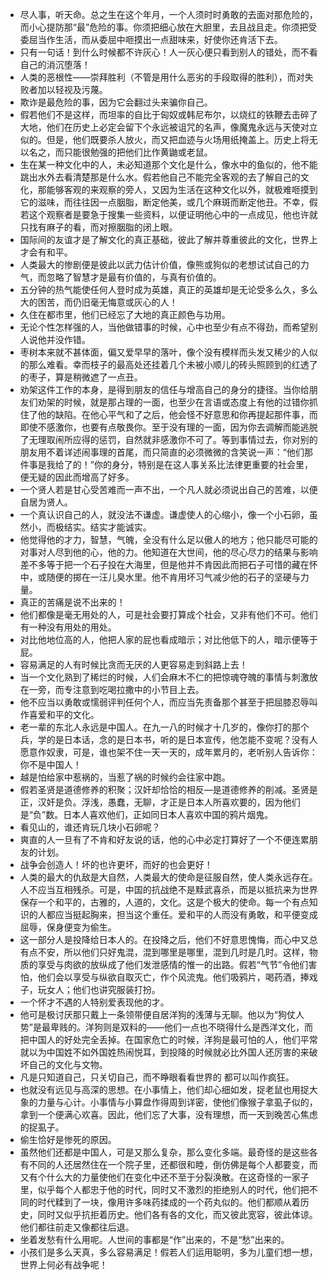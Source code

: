 - 尽人事，听天命。总之生在这个年月，一个人须时时勇敢的去面对那危险的，而小心提防那“最”危险的事。你须把细心放在大胆里，去且战且走。你须把受委屈当作生活，而从委屈中咂摸出一点甜味来，好使你还肯活下去。
- 只有一句话！到什么时候都不许灰心！人一灰心便只看到别人的错处，而不看自己的消沉堕落！
- 人类的恶根性——崇拜胜利（不管是用什么恶劣的手段取得的胜利），而对失败者加以轻视及污蔑。
- 欺诈是最危险的事，因为它会翻过头来骗你自己。
- 假若他们不是这样，而坦率的自比于匈奴或韩尼布尔，以烧红的铁鞭去击碎了大地，他们在历史上必定会留下个永远被诅咒的名声，像魔鬼永远与天使对立似的。但是，他们既要杀人放火，而又把血迹与火场用纸掩盖上。历史上将无以名之，而只能很勉强的把他们比作黄鼬或老鼠。
- 生在某一种文化中的人，未必知道那个文化是什么，像水中的鱼似的，他不能跳出水外去看清楚那是什么水。假若他自己不能完全客观的去了解自己的文化，那能够客观的来观察的旁人，又因为生活在这种文化以外，就极难咂摸到它的滋味，而往往因一点胭脂，断定他美，或几个麻斑而断定他丑。不幸，假若这个观察者是要急于搜集一些资料，以便证明他心中的一点成见，他也许就只找有麻子的看，而对擦胭脂的闭上眼。
- 国际间的友谊才是了解文化的真正基础，彼此了解并尊重彼此的文化，世界上才会有和平。
- 人类最大的惨剧便是彼此以武力估计价值，像熊或狗似的老想试试自己的力气，而忽略了智慧才是最有价值的，与真有价值的。
- 五分钟的热气能使任何人登时成为英雄，真正的英雄却是无论受多么久，多么大的困苦，而仍旧毫无悔意或灰心的人！
- 久住在都市里，他们已经忘了大地的真正颜色与功用。
- 无论个性怎样强的人，当他做错事的时候，心中也至少有点不得劲，而希望别人说他并没作错。
- 枣树本来就不甚体面，偏又爱早早的落叶，像个没有模样而头发又稀少的人似的那么难看。幸而枝子的最高处还挂着几个未被小顺儿的砖头照顾到的红透了的枣子，算是稍微遮了一点丑。
- 劝架这件工作的本身，是得到朋友的信任与增高自己的身分的捷径。当你给朋友们劝架的时候，就是那占理的一面，也至少在言语或态度上有他的过错你抓住了他的缺陷。在他心平气和了之后，他会怪不好意思和你再提起那件事，而即使不感激你，也要有点敬畏你。至于没有理的一面，因为你去调解而能逃脱了无理取闹所应得的惩罚，自然就非感激你不可了。等到事情过去，你对别的朋友用不着详述闹事理的首尾，而只简直的必须微微的含笑说一声：“他们那件事是我给了的！”你的身分，特别是在这人事关系比法律更重要的社会里，便无疑的因此而增高了好多。
- 一个贤人若是甘心受苦难而一声不出，一个凡人就必须说出自己的苦难，以便自居为贤人。
- 一个真认识自己的人，就没法不谦虚。谦虚使人的心缩小，像一个小石卵，虽然小，而极结实。结实才能诚实。
- 他觉得他的才力，智慧，气魄，全没有什么足以傲人的地方；他只能尽可能的对事对人尽到他的心，他的力。他知道在大世间，他的尽心尽力的结果与影响差不多等于把一个石子投在大海里，但是他并不肯因此而把石子可惜的藏在怀中，或随便的掷在一汪儿臭水里。他不肯用坏习气减少他的石子的坚硬与力量。
-  真正的苦痛是说不出来的！
- 他们都像是毫无用处的人，可是社会要打算成个社会，又非有他们不可。他们有一种没有用处的用处。
- 对比他地位高的人，他把人家的屁也看成暗示；对比他低下的人，暗示便等于屁。
- 容易满足的人有时候比贪而无厌的人更容易走到斜路上去！
- 当一个文化熟到了稀烂的时候，人们会麻木不仁的把惊魂夺魄的事情与刺激放在一旁，而专注意到吃喝拉撒中的小节目上去。
- 他不应当以勇敢或懦弱评判任何个人，而应当先责备那个甚至于把屈膝忍辱叫作喜爱和平的文化。
- 老一辈的东北人永远是中国人。在九一八的时候才十几岁的，像你打的那个兵，学的是日本话，念的是日本书，听的是日本宣传，他怎能不变呢？没有人愿意作奴隶，可是，谁也架不住一天一天的，成年累月的，老听别人告诉你：你不是中国人！
- 越是怕给家中惹祸的，当惹了祸的时候约会往家中跑。
- 假若圣贤是道德修养的积聚；汉奸却恰恰的相反—是道德修养的削减。圣贤是正，汉奸是负。浮浅，愚蠢，无聊，才正是日本人所喜欢要的，因为他们是“负”数。日本人喜欢他们，正如同日本人喜欢中国的鸦片烟鬼。
- 看见山的，谁还肯玩几块小石卵呢？
- 爽直的人一旦有了不肯和好友说的话，他的心中必定打算好了一个不便连累朋友的计划。
- 战争会创造人！坏的也许更坏，而好的也会更好！
- 人类的最大的仇敌是大自然，人类最大的使命是征服自然，使人类永远存在。人不应当互相残杀。可是，中国的抗战绝不是黩武喜杀，而是以抵抗来为世界保存一个和平的，古雅的，人道的，文化。这是个极大的使命。每一个有点知识的人都应当挺起胸来，担当这个重任。爱和平的人而没有勇敢，和平便变成屈辱，保身便变为偷生。
- 这一部分人是投降给日本人的。在投降之后，他们不好意思愧悔，而心中又总有点不安，所以他们只好鬼混，混到哪里是哪里，混到几时是几时。这样，物质的享受与肉欲的放纵成了他们发泄感情的惟一的出路。假若“气节”令他们害怕，他们会以享受与纵欲自取灭亡，作个风流鬼。他们吸鸦片，喝药酒，捧戏子，玩女人；他们也讲究服装打扮。
- 一个怀才不遇的人特别爱表现他的才。
- 他可是极讨厌那只戴上一条领带便自居洋狗的浅薄与无聊。他以为“狗仗人势”是最卑贱的。洋狗则是双料的——他们一点也不晓得什么是西洋文化，而把中国人的好处完全丢掉。在国家危亡的时候，洋狗是最可怕的人，他们平常就以为中国姓不如外国姓热闹悦耳，到投降的时候就必比外国人还厉害的来破坏自己的文化与文物。
- 凡是只知道自己，只关切自己，而不睁眼看看世界的 都可以叫作疯狂。
- 也就没有远见与高深的思想。在小事情上，他们却心细如发，捉老鼠也用捉大象的力量与心计。小事情与小算盘作得周到详密，使他们像猴子拿虱子似的，拿到一个便满心欢喜。因此，他们忘了大事，没有理想，而一天到晚苦心焦虑的捉虱子。
- 偷生恰好是惨死的原因。
- 虽然他们还都是中国人，可是又那么复杂，那么变化多端。最奇怪的是这些各有不同的人还居然住在一个院子里，还都很和睦，倒仿佛是每个人都要变，而又有个什么大的力量使他们在变化中还不至于分裂涣散。在这奇怪的一家子里，似乎每个人都忠于他的时代，同时又不激烈的拒绝别人的时代，他们把不同的时代糅到了一块，像用许多味药揉成的一个药丸似的。他们都顺从着历史，同时又似乎抗拒着历史。他们各有各的文化，而又彼此宽容，彼此体谅。他们都往前走又像都往后退。
- 坐着发愁有什么用呢。人世间的事都是“作”出来的，不是“愁”出来的。
- 小孩们是多么天真，多么容易满足！假若人们运用聪明，多为儿童们想一想，世界上何必有战争呢！
